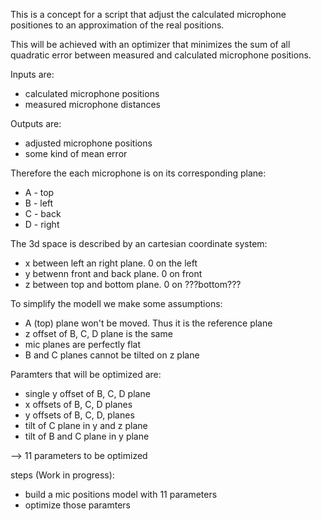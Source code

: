 This is a concept for a script that adjust the calculated microphone positiones to an approximation of the real positions.

This will be achieved with an optimizer that minimizes the sum of all quadratic error between measured and calculated microphone positions.

Inputs are:
* calculated microphone positions
* measured microphone distances

Outputs are:
* adjusted microphone positions
* some kind of mean error


Therefore the each microphone is on its corresponding plane:
* A - top
* B - left
* C - back
* D - right

The 3d space is described by an cartesian coordinate system:
* x between left an right plane. 0 on the left
* y betwenn front and back plane. 0 on front
* z between top and bottom plane. 0 on ???bottom???


To simplify the modell we make some assumptions:
* A (top) plane won't be moved. Thus it is the reference plane
* z offset of B, C, D plane is the same
* mic planes are perfectly flat
* B and C planes cannot be tilted on z plane


Paramters that will be optimized are:
* single y offset of B, C, D plane
* x offsets of B, C, D planes
* y offsets of B, C, D, planes
* tilt of C plane in y and z plane
* tilt of B and C plane in y plane

--> 11 parameters to be optimized

steps (Work in progress): 
* build a mic positions model with 11 parameters
* optimize those paramters